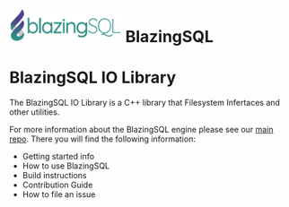 # <div align="left"><img src="img/blazingSQL.png" width="200px"/>&nbsp;BlazingSQL</div>

# BlazingSQL IO Library

The BlazingSQL IO Library is a C++ library that Filesystem Infertaces and other utilities.

For more information about the BlazingSQL engine please see our [main repo](https://github.com/BlazingDB/pyBlazing). There you will find the following information:
- Getting started info
- How to use BlazingSQL
- Build instructions
- Contribution Guide
- How to file an issue
